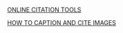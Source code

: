 [ONLINE CITATION TOOLS](http://guides.library.newschool.edu/c.php?g=381592&p=2585473)

[HOW TO CAPTION AND CITE IMAGES](http://guides.library.newschool.edu/pics/citing)



